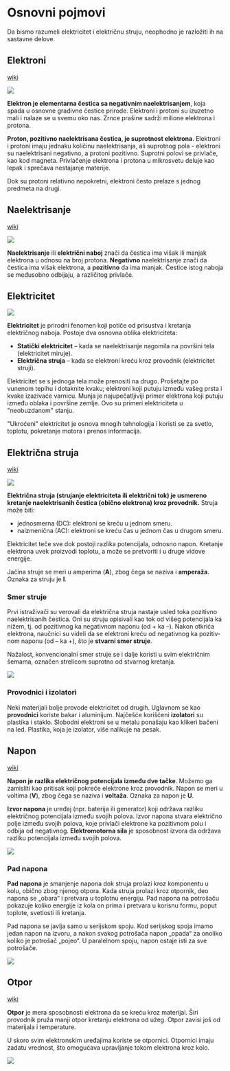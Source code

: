 # Osnovni pojmovi

Da bismo razumeli elektricitet i električnu struju, neophodno je razložiti ih na sastavne delove.

## Elektroni

[wiki](https://sh.wikipedia.org/wiki/Elektron)

![](slike/electron.png)

**Elektron je elementarna čestica sa negativnim naelektrisanjem**, koja spada u osnovne gradivne čestice prirode. Elektroni i protoni su izuzetno mali i nalaze se u svemu oko nas. Zrnce prašine sadrži milione elektrona i protona.

**Proton, pozitivno naelektrisana čestica, je suprotnost elektrona**. Elektroni i protoni imaju jednaku količinu naelektrisanja, ali suprotnog pola - elektroni su naelektrisani negativno, a protoni pozitivno. Suprotni polovi se privlače, kao kod magneta. Privlačenje elektrona i protona u mikrosvetu deluje kao lepak i sprečava nestajanje materije.

Dok su protoni relativno nepokretni, elektroni često prelaze s jednog predmeta na drugi. 

## Naelektrisanje

[wiki](https://sh.wikipedia.org/wiki/Elektricitet)

![](slike/naelektrisanje.png)

**Naelektrisanje** ili **električni naboj** znači da čestica ima višak ili manjak elektrona u odnosu na broj protona. **Negativno** naelektrisanje znači da čestica ima višak elektrona, a **pozitivno** da ima manjak. Čestice istog naboja se međusobno odbijaju, a različitog privlače.

## Elektricitet

![](https://upload.wikimedia.org/wikipedia/commons/thumb/4/4b/Lightning3.jpg/330px-Lightning3.jpg)

**Elektricitet** je prirodni fenomen koji potiče od prisustva i kretanja električnog naboja. Postoje dva osnovna oblika elektriciteta:

* **Statički elektricitet** – kada se naelektrisanje nagomila na površini tela (elektricitet miruje).
* **Električna struja** – kada se elektroni kreću kroz provodnik (elektricitet struji).

Elektricitet se s jednoga tela može prenositi na drugo. Prošetajte po vunenom tepihu i dotaknite kvaku; elektroni koji putuju između vašeg prsta i kvake izazivaće varnicu. Munja je najupečatljiviji primer elektrona koji putuju između oblaka i površine zemlje. Ovo su primeri elektriciteta u "neobuzdanom" stanju.

"Ukroćeni" elektricitet je osnova mnogih tehnologija i koristi se za svetlo, toplotu, pokretanje motora i prenos informacija.

## Električna struja

[wiki](https://sh.wikipedia.org/wiki/Elektri%C4%8Dna_struja)

![](slike/struja.gif)

**Električna struja (strujanje elektriciteta ili električni tok) je usmereno kretanje naelektrisanih čestica (obično elektrona) kroz provodnik.** Struja može biti:

- jednosmerna (DC): elektroni se kreću u jednom smeru.
- naizmenična (AC): elektroni se kreću čas u jednom čas u drugom smeru.

Elektricitet teče sve dok postoji razlika potencijala, odnosno napon. Kretanje elektrona uvek proizvodi toplotu, a može se pretvoriti i u druge vidove energije.

Jačina struje se meri u amperima (**A**), zbog čega se naziva i **amperaža**. Oznaka za struju je **I**. 

### Smer struje

Prvi istraživači su verovali da električna stru­ja nastaje usled toka pozitivno naelektri­sanih čestica. Oni su struju opisivali kao tok od višeg potencijala ka nižem, tj. od pozitivnog ka negativnom naponu (od + ka –). Nakon otkrića elektrona, naučnici su videli da se elektroni kreću od negativnog ka pozitiv­nom naponu (od – ka +), što je **stvarni smer struje**. 

Nažalost, konvencionalni smer struje se i dalje koristi u svim električnim šemama, označen strelicom suprotno od stvarnog kretanja.

![](slike/smer-struje.png)

### Provodnici i izolatori

Neki materijali bolje provode elektricitet od drugih. Uglavnom se kao **provodnici** koriste bakar i aluminijum. Najčešće korišćeni **izolatori** su plastika i staklo. Slobodni elektroni se u metalu ponašaju kao klikeri bačeni na led. Plastika, koja je izolator, više nalikuje na pesak. 

## Napon

[wiki](https://sh.wikipedia.org/wiki/Elektri%C4%8Dni_napon)

**Napon je razlika električnog potencijala između dve tačke**. Možemo ga zamisliti kao pritisak koji pokreće elektrone kroz provodnik. Napon se meri u voltima (**V**), zbog čega se naziva i **voltaža**. Oznaka za napon je **U**.

**Izvor napona** je uređaj (npr. baterija ili generator) koji održava razliku električnog potencijala između svojih polova. Izvor napona stvara električno polje između svojih polova, koje privlači elektrone ka pozitivnom polu i odbija od negativnog. **Elektromotorna sila** je sposobnost izvora da održava razliku potencijala između svojih polova.

![](https://upload.wikimedia.org/wikipedia/commons/9/9b/Potential.jpg)

### Pad napona

**Pad napona** je smanjenje napona dok struja prolazi kroz komponentu u kolu, obično zbog njenog otpora. Kada struja prolazi kroz otpornik, deo napona se „obara“ i pretvara u toplotnu energiju. Pad napona na potrošaču pokazuje koliko energije iz kola on prima i pretvara u korisnu formu, poput toplote, svetlosti ili kretanja.

Pad napona se javlja samo u serijskom spoju. Kod serijskog spoja imamo jedan napon na izvoru, a nakon svakog potrošača napon „opada“ za onoliko koliko je potrošač „pojeo“. U paralelnom spoju, napon ostaje isti za sve potrošače. 

![](slike/pad-napona.png)

## Otpor

[wiki](https://sh.wikipedia.org/wiki/Elektri%C4%8Dni_otpor_i_vodljivost)

**Otpor** je mera sposobnosti elektrona da se kreću kroz materijal. Širi provodnik pruža manji otpor kretanju elektrona od užeg. Otpor zavisi još od materijala i temperature.

U skoro svim elektronskim uređajima koriste se otpornici. Otpornici imaju zadatu vrednost, što omogućava upravljanje tokom elektrona kroz kolo.

![](slike/otpor.jpg)
